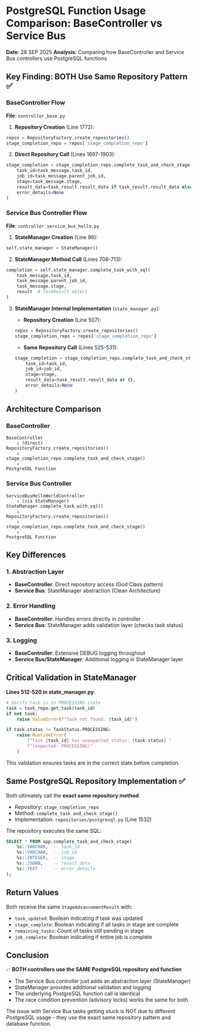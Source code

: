 # PostgreSQL Function Usage Comparison: BaseController vs Service Bus
**Date**: 28 SEP 2025
**Analysis**: Comparing how BaseController and Service Bus controllers use PostgreSQL functions

## Key Finding: BOTH Use Same Repository Pattern ✅

### BaseController Flow

**File**: `controller_base.py`

1. **Repository Creation** (Line 1772):
```python
repos = RepositoryFactory.create_repositories()
stage_completion_repo = repos['stage_completion_repo']
```

2. **Direct Repository Call** (Lines 1897-1903):
```python
stage_completion = stage_completion_repo.complete_task_and_check_stage(
    task_id=task_message.task_id,
    job_id=task_message.parent_job_id,
    stage=task_message.stage,
    result_data=task_result.result_data if task_result.result_data else {},
    error_details=None
)
```

### Service Bus Controller Flow

**File**: `controller_service_bus_hello.py`

1. **StateManager Creation** (Line 96):
```python
self.state_manager = StateManager()
```

2. **StateManager Method Call** (Lines 708-713):
```python
completion = self.state_manager.complete_task_with_sql(
    task_message.task_id,
    task_message.parent_job_id,
    task_message.stage,
    result  # TaskResult object
)
```

3. **StateManager Internal Implementation** (`state_manager.py`):
   - **Repository Creation** (Line 507):
   ```python
   repos = RepositoryFactory.create_repositories()
   stage_completion_repo = repos['stage_completion_repo']
   ```

   - **Same Repository Call** (Lines 525-531):
   ```python
   stage_completion = stage_completion_repo.complete_task_and_check_stage(
       task_id=task_id,
       job_id=job_id,
       stage=stage,
       result_data=task_result.result_data or {},
       error_details=None
   )
   ```

## Architecture Comparison

### BaseController
```
BaseController
    ↓ (direct)
RepositoryFactory.create_repositories()
    ↓
stage_completion_repo.complete_task_and_check_stage()
    ↓
PostgreSQL Function
```

### Service Bus Controller
```
ServiceBusHelloWorldController
    ↓ (via StateManager)
StateManager.complete_task_with_sql()
    ↓
RepositoryFactory.create_repositories()
    ↓
stage_completion_repo.complete_task_and_check_stage()
    ↓
PostgreSQL Function
```

## Key Differences

### 1. Abstraction Layer
- **BaseController**: Direct repository access (God Class pattern)
- **Service Bus**: StateManager abstraction (Clean Architecture)

### 2. Error Handling
- **BaseController**: Handles errors directly in controller
- **Service Bus**: StateManager adds validation layer (checks task status)

### 3. Logging
- **BaseController**: Extensive DEBUG logging throughout
- **Service Bus/StateManager**: Additional logging in StateManager layer

## Critical Validation in StateManager

**Lines 512-520 in state_manager.py**:
```python
# Verify task is in PROCESSING state
task = task_repo.get_task(task_id)
if not task:
    raise ValueError(f"Task not found: {task_id}")

if task.status != TaskStatus.PROCESSING:
    raise RuntimeError(
        f"Task {task_id} has unexpected status: {task.status} "
        f"(expected: PROCESSING)"
    )
```

This validation ensures tasks are in the correct state before completion.

## Same PostgreSQL Repository Implementation ✅

Both ultimately call the **exact same repository method**:
- Repository: `stage_completion_repo`
- Method: `complete_task_and_check_stage()`
- Implementation: `repositories/postgresql.py` (Line 1532)

The repository executes the same SQL:
```sql
SELECT * FROM app.complete_task_and_check_stage(
    %s::VARCHAR,  -- task_id
    %s::VARCHAR,  -- job_id
    %s::INTEGER,  -- stage
    %s::JSONB,    -- result_data
    %s::TEXT      -- error_details
);
```

## Return Values

Both receive the same `StageAdvancementResult` with:
- `task_updated`: Boolean indicating if task was updated
- `stage_complete`: Boolean indicating if all tasks in stage are complete
- `remaining_tasks`: Count of tasks still pending in stage
- `job_complete`: Boolean indicating if entire job is complete

## Conclusion

✅ **BOTH controllers use the SAME PostgreSQL repository and function**
- The Service Bus controller just adds an abstraction layer (StateManager)
- StateManager provides additional validation and logging
- The underlying PostgreSQL function call is identical
- The race condition prevention (advisory locks) works the same for both

The issue with Service Bus tasks getting stuck is NOT due to different PostgreSQL usage - they use the exact same repository pattern and database function.
